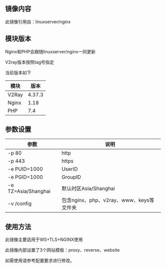 ﻿

## 镜像内容

此镜像引用自：linuxserver/nginx

## 模块版本

Nginx和PHP会跟随linuxserver/nginx一同更新

V2ray版本按照tag号指定

当前版本如下

| 模块  | 版本   |
| ----- | ------ |
| V2Ray | 4.37.3 |
| Nginx | 1.18   |
| PHP   | 7.4    |

## 参数设置

| 参数                | 说明                                     |
| ------------------- | ---------------------------------------- |
| -p 80               | http                                     |
| -p 443              | https                                    |
| -e PUID=1000        | UserID                                   |
| -e PGID=1000        | GroupID                                  |
| -e TZ=Asia/Shanghai | 默认时区Asia/Shanghai                    |
| -v /config          | 包含nginx、php、v2ray、www、keys等文件夹 |

## 使用方法

此镜像主要适用于WS+TLS+NGINX使用

此镜像内部设置了3个网站模板：proxy、reverse、website

如需使用请参考配置要求进行修改。